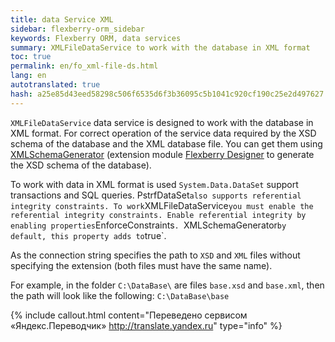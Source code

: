 ```yaml
---
title: data Service XML
sidebar: flexberry-orm_sidebar
keywords: Flexberry ORM, data services
summary: XMLFileDataService to work with the database in XML format
toc: true
permalink: en/fo_xml-file-ds.html
lang: en
autotranslated: true
hash: a25e85d43eed58298c506f6535d6f3b36095c5b1041c920cf190c25e2d497627
---
```


`XMLFileDataService` data service is designed to work with the database in XML format. For correct operation of the service data required by the XSD schema of the database and the XML database file. You can get them using [XMLSchemaGenerator](fo_xml-schema-generator.html) (extension module [Flexberry Designer](fd_flexberry-designer.html) to generate the XSD schema of the database).

To work with data in XML format is used `System.Data.DataSet` support transactions and SQL queries. PstrfDataSet` also supports referential integrity constraints. To work `XMLFileDataService` you must enable the referential integrity constraints. Enable referential integrity by enabling properties `EnforceConstraints`. `XMLSchemaGenerator` by default, this property adds to `true`.

As the connection string specifies the path to `XSD` and `XML` files without specifying the extension (both files must have the same name).

For example, in the folder `C:\DataBase\` are files `base.xsd` and `base.xml`, then the path will look like the following: `C:\DataBase\base`



{% include callout.html content="Переведено сервисом «Яндекс.Переводчик» <http://translate.yandex.ru>" type="info" %}